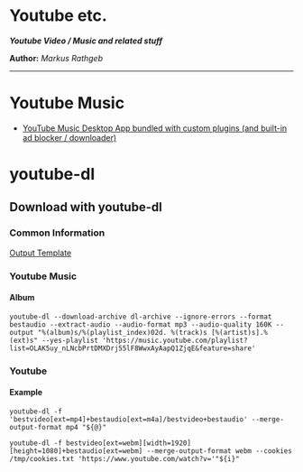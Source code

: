 Youtube etc.
===

***Youtube Video / Music and related stuff***

**Author:** *Markus Rathgeb*

---

# Youtube Music

* [YouTube Music Desktop App bundled with custom plugins (and built-in ad blocker / downloader)](https://github.com/th-ch/youtube-music/releases)

# youtube-dl

## Download with youtube-dl

### Common Information

[Output Template](https://github.com/ytdl-org/youtube-dl/blob/master/README.md#output-template)

### Youtube Music

#### Album

```
youtube-dl --download-archive dl-archive --ignore-errors --format bestaudio --extract-audio --audio-format mp3 --audio-quality 160K --output "%(album)s/%(playlist_index)02d. %(track)s [%(artist)s].%(ext)s" --yes-playlist 'https://music.youtube.com/playlist?list=OLAK5uy_nLNcbPrtDMXDrj55lF8WwxAyAapQ1ZjqE&feature=share'
```

### Youtube

#### Example

```
youtube-dl -f 'bestvideo[ext=mp4]+bestaudio[ext=m4a]/bestvideo+bestaudio' --merge-output-format mp4 "${@}"

youtube-dl -f bestvideo[ext=webm][width=1920][height=1080]+bestaudio[ext=webm] --merge-output-format webm --cookies /tmp/cookies.txt 'https://www.youtube.com/watch?v='"${i}"
```
